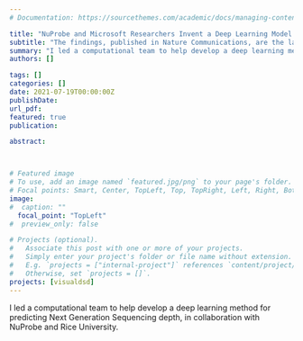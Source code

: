 ```yaml
---
# Documentation: https://sourcethemes.com/academic/docs/managing-content/

title: "NuProbe and Microsoft Researchers Invent a Deep Learning Model for Predicting NGS Sequencing Depth"
subtitle: "The findings, published in Nature Communications, are the latest research leveraging machine learning to improve the efficiency and accuracy of genomics. The study was co-authored by researchers from NuProbe USA, Rice University, and Microsoft Research UK. - <a href = https://www.nuprobe.com/2021/07/nuprobe-and-microsoft-researchers-invent-a-deep-learning-model-for-predicting-ngs-sequencing-depth/>NuProbe</a>"
summary: "I led a computational team to help develop a deep learning method for predicting Next Generation Sequencing depth, in collaboration with NuProbe and Rice University.<br><b>NuProbe</b>"
authors: []

tags: []
categories: []
date: 2021-07-19T00:00:00Z
publishDate:
url_pdf: 
featured: true
publication: 

abstract:



# Featured image
# To use, add an image named `featured.jpg/png` to your page's folder.
# Focal points: Smart, Center, TopLeft, Top, TopRight, Left, Right, BottomLeft, Bottom, BottomRight.
image: 
#  caption: ""
  focal_point: "TopLeft"
#  preview_only: false

# Projects (optional).
#   Associate this post with one or more of your projects.
#   Simply enter your project's folder or file name without extension.
#   E.g. `projects = ["internal-project"]` references `content/project/deep-learning/index.md`.
#   Otherwise, set `projects = []`.
projects: [visualdsd]
---
```


I led a computational team to help develop a deep learning method for predicting Next Generation Sequencing depth, in collaboration with NuProbe and Rice University.
